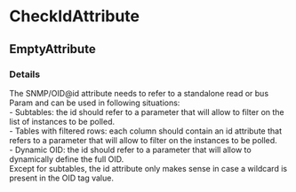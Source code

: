 ﻿---  
uid: Validator_2_48_1  
---

# CheckIdAttribute

## EmptyAttribute

### Details

The SNMP\/OID@id attribute needs to refer to a standalone read or bus Param and can be used in following situations:  
\- Subtables: the id should refer to a parameter that will allow to filter on the list of instances to be polled.  
\- Tables with filtered rows: each column should contain an id attribute that refers to a parameter that will allow to filter on the instances to be polled.  
\- Dynamic OID: the id should refer to a parameter that will allow to dynamically define the full OID.  
Except for subtables, the id attribute only makes sense in case a wildcard is present in the OID tag value.

